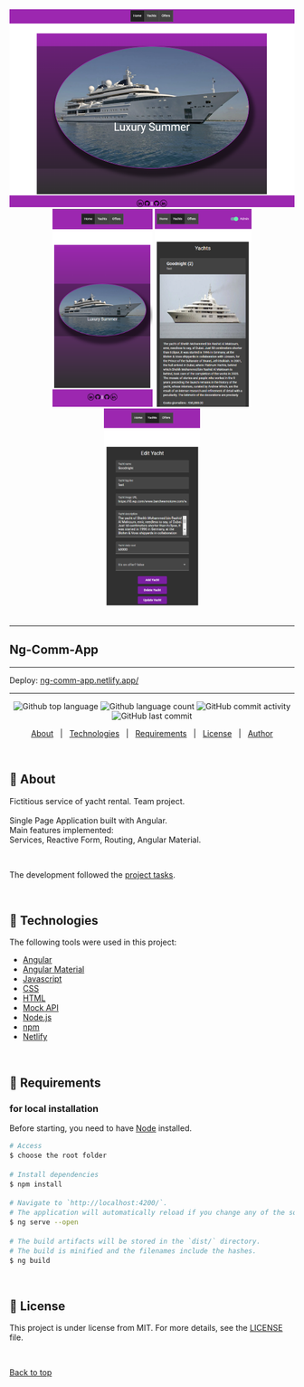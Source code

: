 <div id="top" align="center">
  <img src='src/assets/images/repo-readme.png' height= 350 />
  <img src='src/assets/images/repo-readme-2.png' height= 350 />
  <img src='src/assets/images/repo-readme-3.png' height= 350 />
  <img src='src/assets/images/repo-readme-4.png' height= 350 />
</div>
&#xa0;

<hr/>

## Ng-Comm-App

<hr/>

  <p>Deploy:
<a href="https://ng-comm-app.netlify.app/">ng-comm-app.netlify.app/</a>
</div>

<hr/>

<p align="center">
  <img alt="Github top language" src="https://img.shields.io/github/languages/top/cavaglieridomenico/ng-comm-app?color=56BEB8">

  <img alt="Github language count" src="https://img.shields.io/github/languages/count/cavaglieridomenico/ng-comm-app?color=56BEB8">

  <img alt="GitHub commit activity" src="https://img.shields.io/github/commit-activity/w/cavaglieridomenico/ng-comm-app">

  <img alt="GitHub last commit" src="https://img.shields.io/github/last-commit/cavaglieridomenico/ng-comm-app">
</p>

<p align="center">
  <a href="#pushpin-about">About</a> &#xa0; | &#xa0; 
  <a href="#pushpin-technologies">Technologies</a> &#xa0; | &#xa0;
  <a href="#pushpin-requirements">Requirements</a> &#xa0; | &#xa0;
  <a href="#memo-license">License</a> &#xa0; | &#xa0;
  <a href="https://github.com/cavaglieridomenico" target="_blank">Author</a>
</p>

<br>

## :pushpin: About

Fictitious service of yacht rental. Team project.<br>
<br>
Single Page Application built with Angular.<br>
Main features implemented:<br>
Services, Reactive Form, Routing, Angular Material.

<br>

The development followed the <a href="https://github.com/cavaglieridomenico/ng-comm-app/projects/1" target="_blank">project tasks</a>.

<br>

## :pushpin: Technologies

The following tools were used in this project:

- [Angular](https://angular.io/)
- [Angular Material](https://material.angular.io/)
- [Javascript](https://www.ecma-international.org/publications-and-standards/standards/ecma-262/)
- [CSS](https://www.w3.org/Style/CSS/)
- [HTML](https://html.spec.whatwg.org/multipage/)
- [Mock API](https://mockapi.io/)
- [Node.js](https://nodejs.org/en/)
- [npm](https://docs.npmjs.com/)
- [Netlify](https://www.netlify.com/)

<br>

## :pushpin: Requirements

<h3>for local installation</h3>

Before starting, you need to have [Node](https://nodejs.org/en/) installed.

```bash
# Access
$ choose the root folder

# Install dependencies
$ npm install

# Navigate to `http://localhost:4200/`.
# The application will automatically reload if you change any of the source files.
$ ng serve --open

# The build artifacts will be stored in the `dist/` directory.
# The build is minified and the filenames include the hashes.
$ ng build
```

<br>

## :memo: License

This project is under license from MIT. For more details, see the [LICENSE](LICENSE.md) file.

&#xa0;

<a href="#top">Back to top</a>
